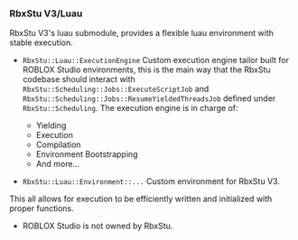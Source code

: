 ### RbxStu V3/Luau

RbxStu V3's luau submodule, provides a flexible luau environment with stable execution.

- `RbxStu::Luau::ExecutionEngine` Custom execution engine tailor built for ROBLOX Studio environments, this is the main way that the RbxStu codebase should interact with `RbxStu::Scheduling::Jobs::ExecuteScriptJob` and `RbxStu::Scheduling::Jobs::ResumeYieldedThreadsJob` defined under `RbxStu::Scheduling`. The execution engine is in charge of:
  - Yielding
  - Execution
  - Compilation
  - Environment Bootstrapping
  - And more...

- `RbxStu::Luau::Environment::...` Custom environment for RbxStu V3.

This all allows for execution to be efficiently written and initialized with proper functions.

- ROBLOX Studio is not owned by RbxStu.